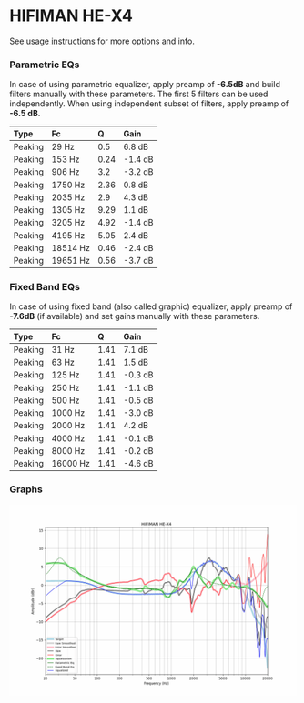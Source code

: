 # HIFIMAN HE-X4
See [usage instructions](https://github.com/jaakkopasanen/AutoEq#usage) for more options and info.

### Parametric EQs
In case of using parametric equalizer, apply preamp of **-6.5dB** and build filters manually
with these parameters. The first 5 filters can be used independently.
When using independent subset of filters, apply preamp of **-6.5 dB**.

| Type    | Fc       |    Q | Gain    |
|:--------|:---------|:-----|:--------|
| Peaking | 29 Hz    | 0.5  | 6.8 dB  |
| Peaking | 153 Hz   | 0.24 | -1.4 dB |
| Peaking | 906 Hz   | 3.2  | -3.2 dB |
| Peaking | 1750 Hz  | 2.36 | 0.8 dB  |
| Peaking | 2035 Hz  | 2.9  | 4.3 dB  |
| Peaking | 1305 Hz  | 9.29 | 1.1 dB  |
| Peaking | 3205 Hz  | 4.92 | -1.4 dB |
| Peaking | 4195 Hz  | 5.05 | 2.4 dB  |
| Peaking | 18514 Hz | 0.46 | -2.4 dB |
| Peaking | 19651 Hz | 0.56 | -3.7 dB |

### Fixed Band EQs
In case of using fixed band (also called graphic) equalizer, apply preamp of **-7.6dB**
(if available) and set gains manually with these parameters.

| Type    | Fc       |    Q | Gain    |
|:--------|:---------|:-----|:--------|
| Peaking | 31 Hz    | 1.41 | 7.1 dB  |
| Peaking | 63 Hz    | 1.41 | 1.5 dB  |
| Peaking | 125 Hz   | 1.41 | -0.3 dB |
| Peaking | 250 Hz   | 1.41 | -1.1 dB |
| Peaking | 500 Hz   | 1.41 | -0.5 dB |
| Peaking | 1000 Hz  | 1.41 | -3.0 dB |
| Peaking | 2000 Hz  | 1.41 | 4.2 dB  |
| Peaking | 4000 Hz  | 1.41 | -0.1 dB |
| Peaking | 8000 Hz  | 1.41 | -0.2 dB |
| Peaking | 16000 Hz | 1.41 | -4.6 dB |

### Graphs
![](./HIFIMAN%20HE-X4.png)